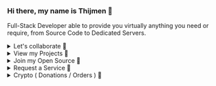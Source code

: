 ### Hi there, my name is Thijmen 👋
Full-Stack Developer able to provide you virtually anything you need or require, from Source Code to Dedicated Servers.
<details>
  <summary>Let's collaborate 👏</summary>
  
  - **Message me on Discord or via Email if you wish to work together on any project.**
    - ThijmenGThN#2684
    - ThijmenHeuvelink.GThN@pm.me
</details>
<details>
  <summary>View my Projects 🔭</summary>
  
  - **Client Projects**
    - [EasyEco - NodeJS Discord Bot](https://github.com/ThijmenGThN/EasyEco)
  - **Personal Projects**
    - [KatyushaBot - NodeJS Discord Bot](https://github.com/ThijmenGThN/KatyushaBot)
  - **Open Source**
    - [PCMT - Personal Client Management Tool](https://github.com/ThijmenGThN/PCMT)
    - [GOS - Web Based Operating System](https://github.com/ThijmenGThN/GOS)
</details>
<details>
  <summary>Join my Open Source 🔎</summary>
  
  - **PCMT**
    - [PCMT - Personal Client Management Tool](https://github.com/ThijmenGThN/PCMT)
    - [View Releases](https://github.com/ThijmenGThN/PCMT/releases)
  - **GOS**
    - [GOS - Web Based Operating System](https://github.com/ThijmenGThN/GOS)
    - [View Releases](https://github.com/ThijmenGThN/GOS/releases)
</details>
<details>
  <summary>Request a Service 📌</summary>
  
  - **Discord Bot**
    - Small to normal sized starting at $10, 3 months of hosting included.
    - Large with maintenance starting at $15, hosting while maintenance lasts.
  - **Web Development**
    - Standalone website with hosting for 3 months starting at $10.
    - NodeJS intergrated website with maintenance, hosting while maintenance lasts. Starting at $15.
  - **Other Projects**
    - Contact me to estimate a price point regarding your query.
  <details>
    <summary>Order a Service now 🌿</summary>
    Message me on Discord or via Email if you wish to place an order.
  
    Discord: ThijmenGThN#2684
    Email: ThijmenHeuvelink.GThN@pm.me
  </details>
</details>
<details>
  <summary>Crypto ( Donations / Orders ) 🍫</summary>
    - ![USDT](https://www.exodus.io/img/logos/USDT.svg) **Tether**
      - Tether USD (  )

    - ![DASH](https://www.exodus.io/img/logos/DASH.svg) **Dash**
      - Dash (  )

    - ![BTC](https://www.exodus.io/img/logos/BTC.svg) **Bitcoin**
      - Bitcoin ( therandomaddress )
      - Bitcoin Cash ( therandomaddress )
      - Bitcoin Gold ( therandomaddress )

    - ![ETH](https://www.exodus.io/img/logos/ETH.svg) **Ethereum**
      - Ethereum (  )
      - Ethereum Classic (  )
</details>




